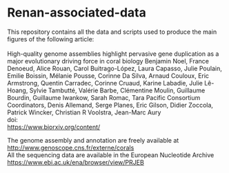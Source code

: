 # Renan-associated-data

This repository contains all the data and scripts used to produce the main figures of the following article:<br>
<br>
High-quality genome assemblies highlight pervasive gene duplication as a major evolutionary driving force in coral biology 
Benjamin Noel, France Denoeud, Alice Rouan, Carol Buitrago-López, Laura Capasso, Julie Poulain, Emilie Boissin, Mélanie Pousse, Corinne Da Silva, Arnaud Couloux, Eric Armstrong, Quentin Carradec, Corinne Cruaud, Karine Labadie, Julie Lê-Hoang, Sylvie Tambutté, Valérie Barbe, Clémentine Moulin, Guillaume Bourdin, Guillaume Iwankow, Sarah Romac, Tara Pacific Consortium Coordinators, Denis Allemand, Serge Planes, Eric Gilson, Didier Zoccola, Patrick Wincker, Christian R Voolstra, Jean-Marc Aury
<br>
doi: <br>
https://www.biorxiv.org/content/<br>

The genome assembly and annotation are freely available at http://www.genoscope.cns.fr/externe/corals<br>
All the sequencing data are available in the European Nucleotide Archive https://www.ebi.ac.uk/ena/browser/view/PRJEB<br>
